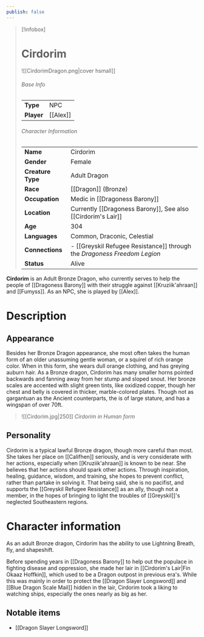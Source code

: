 ```yaml
---
publish: false
---
```


> [!infobox]  
> # Cirdorim
> ![[CirdorimDragon.png|cover hsmall]]  
> ###### Base Info
> | | |  
> |---|---|  
> | **Type** | NPC |
> | **Player** | [[Alex]] |
> ###### Character Information  
> | | |  
> |---|---|  
> | **Name** | Cirdorim |
> | **Gender** | Female | 
> | **Creature Type** | Adult Dragon |
> | **Race** | [[Dragon]] (Bronze) |  
> | **Occupation** | Medic in [[Dragoness Barony]] |  
> | **Location** | Currently [[Dragoness Barony]], See also [[Cirdorim's Lair]] |
> | **Age** | 304 |
> | **Languages** | Common, Draconic, Celestial |  
> | **Connections** | - [[Greyskil Refugee Resistance]] through the *Dragoness Freedom Legion* |
> | **Status** | Alive |

**Cirdorim** is an Adult Bronze Dragon, who currently serves to help the people of [[Dragoness Barony]] with their struggle against [[Kruziik'ahraan]] and [[Fumyss]]. As an NPC, she is played by [[Alex]].
# Description
## Appearance

Besides her Bronze Dragon appearance, she most often takes the human form of an older unassuming gentle woman, or a squirel of rich orange color. When in this form, she wears dull orange clothing, and has greying auburn hair.
As a Bronze dragon, Cirdorim has many smaller horns pointed backwards and fanning away from her stump and sloped snout. Her bronze scales are accented with slight green tints, like oxidized copper, though her chest and belly is covered in thicker, marble-colored plates. Though not as gargantuan as the Ancient counterparts, the is of large stature, and has a wingspan of over 70ft.

> ![[Cirdorim.jpg|250]]
> *Cirdorim in Human form*
## Personality
Cirdorim is a typical lawful Bronze dragon, though more careful than most. She takes her place on [[Califhen]] seriously, and is very considerate with her actions, especially when [[Kruziik'ahraan]] is known to be near. She believes that her actions should spark other actions. Through inspiration, healing, guidance, wisdom, and training, she hopes to prevent conflict, rather than partake in solving it. That being said, she is no pacifist, and supports the [[Greyskil Refugee Resistance]] as an ally, though not a member, in the hopes of bringing to light the troubles of [[Greyskil]]'s neglected Southeastern regions.
# Character information
As an adult Bronze dragon, Cirdorim has the ability to use Lightning Breath, fly, and shapeshift. 

Before spending years in [[Dragoness Barony]] to help out the populace in fighting disease and oppression, she made her lair in [[Cirdorim's Lair|Fin Okaaz Hoffkin]], which used to be a Dragon outpost in previous era's. While this was mainly in order to protect the [[Dragon Slayer Longsword]] and [[Blue Dragon Scale Mail]] hidden in the lair, Cirdorim took a liking to watching ships, especially the ones nearly as big as her. 
## Notable items
- [[Dragon Slayer Longsword]]